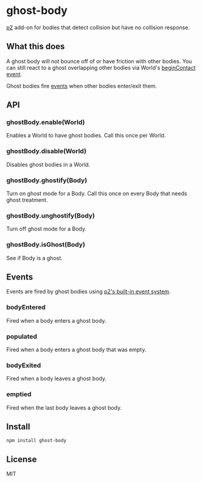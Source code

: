 # ghost-body

[p2](https://schteppe.github.io/p2.js/) add-on for bodies that detect collision but have no collision response.

## What this does

A ghost body will not bounce off of or have friction with other bodies. You can still react to a ghost overlapping other bodies via World's [beginContact event](http://schteppe.github.io/p2.js/docs/classes/World.html#event_beginContact).

Ghost bodies fire [events](#Events) when other bodies enter/exit them.

## API

### ghostBody.enable(World)

Enables a World to have ghost bodies. Call this once per World.

### ghostBody.disable(World)

Disables ghost bodies in a World.

### ghostBody.ghostify(Body)

Turn on ghost mode for a Body. Call this once on every Body that needs ghost treatment.

### ghostBody.unghostify(Body)

Turn off ghost mode for a Body.

### ghostBody.isGhost(Body)

See if Body is a ghost.

## Events

Events are fired by ghost bodies using [p2's built-in event system](http://schteppe.github.io/p2.js/docs/classes/EventEmitter.html).

### bodyEntered

Fired when a body enters a ghost body.

### populated

Fired when a body enters a ghost body that was empty.

### bodyExited

Fired when a body leaves a ghost body.

### emptied

Fired when the last body leaves a ghost body.

## Install

    npm install ghost-body

## License

MIT
